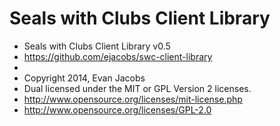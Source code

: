 Seals with Clubs Client Library
=============

* Seals with Clubs Client Library v0.5
* https://github.com/ejacobs/swc-client-library
*
* Copyright 2014, Evan Jacobs
* Dual licensed under the MIT or GPL Version 2 licenses.
* http://www.opensource.org/licenses/mit-license.php
* http://www.opensource.org/licenses/GPL-2.0